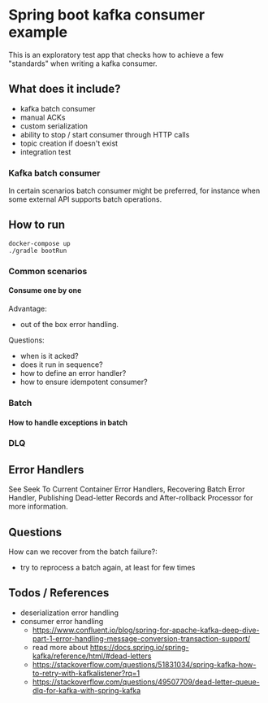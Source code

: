 # Spring boot kafka consumer example

This is an exploratory test app that checks how to achieve a few "standards" when writing a kafka consumer.

## What does it include?

- kafka batch consumer
- manual ACKs
- custom serialization
- ability to stop / start consumer through HTTP calls
- topic creation if doesn't exist
- integration test

### Kafka batch consumer

In certain scenarios batch consumer might be preferred, for instance when some external API supports batch operations.

## How to run

```
docker-compose up
./gradle bootRun
```

### Common scenarios

#### Consume one by one

Advantage:

- out of the box error handling.

Questions:

- when is it acked?
- does it run in sequence?
- how to define an error handler?
- how to ensure idempotent consumer?

### Batch

#### How to handle exceptions in batch

### DLQ

## Error Handlers
    
See Seek To Current Container Error Handlers, Recovering Batch Error Handler, Publishing Dead-letter Records and After-rollback Processor for more information.

## Questions

How can we recover from the batch failure?:
- try to reprocess a batch again, at least for few times

## Todos / References

- deserialization error handling
- consumer error handling
  - https://www.confluent.io/blog/spring-for-apache-kafka-deep-dive-part-1-error-handling-message-conversion-transaction-support/
  - read more about https://docs.spring.io/spring-kafka/reference/html/#dead-letters
  - https://stackoverflow.com/questions/51831034/spring-kafka-how-to-retry-with-kafkalistener?rq=1
  - https://stackoverflow.com/questions/49507709/dead-letter-queue-dlq-for-kafka-with-spring-kafka

